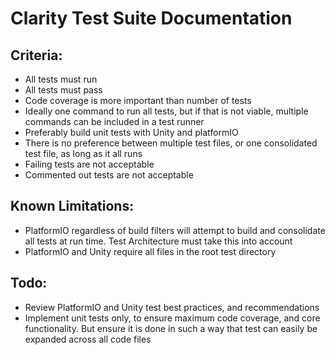 # Clarity Test Suite Documentation

## Criteria:
* All tests must run
* All tests must pass
* Code coverage is more important than number of tests
* Ideally one command to run all tests, but if that is not viable, multiple commands can be included in a test runner
* Preferably build unit tests with Unity and platformIO
* There is no preference between multiple test files, or one consolidated test file, as long as it all runs
* Failing tests are not acceptable
* Commented out tests are not acceptable

## Known Limitations:
* PlatformIO regardless of build filters will attempt to build and consolidate all tests at run time. Test Architecture must take this into account
* PlatformIO and Unity require all files in the root test directory

## Todo:
* Review PlatformIO and Unity test best practices, and recommendations
* Implement unit tests only, to ensure maximum code coverage, and core functionality. But ensure it is done in such a way that test can easily be expanded across all code files